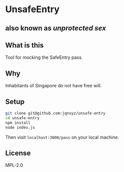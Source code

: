 # UnsafeEntry
also known as *unprotected sex*
---
## What is this
Tool for mocking the SafeEntry pass.

## Why
Inhabitants of Singapore do not have free will.

## Setup
```sh
git clone git@github.com:jqnxyz/unsafe-entry
cd unsafe-entry
npm install
node index.js
```
Then visit `localhost:3000/pass` on your local machine.

## License
MPL-2.0